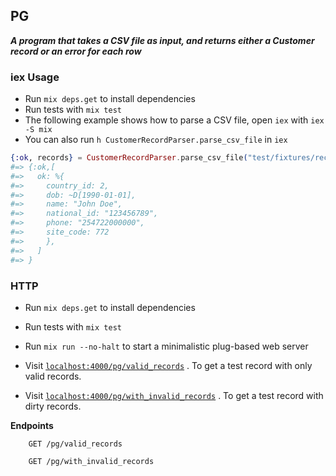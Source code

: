 ## PG

***A program that takes a CSV file as input, and returns either a Customer record or an error for each row***

### iex Usage
* Run `mix deps.get` to install dependencies
* Run tests with  `mix test`
* The following example shows how to parse a CSV file, open `iex` with `iex -S mix`
* You can also run `h CustomerRecordParser.parse_csv_file` in `iex`

```elixir
{:ok, records} = CustomerRecordParser.parse_csv_file("test/fixtures/record.csv")
#=> {:ok,[
#=>   ok: %{
#=>     country_id: 2,
#=>     dob: ~D[1990-01-01],
#=>     name: "John Doe",
#=>     national_id: "123456789",
#=>     phone: "254722000000",
#=>     site_code: 772
#=>     },
#=>   ]
#=> }
```

### HTTP
 * Run `mix deps.get` to install dependencies
 * Run tests with  `mix test`
 * Run `mix run --no-halt` to start a minimalistic plug-based web server
 
 * Visit [`localhost:4000/pg/valid_records`](http://localhost:4000/pg/valid_records) . To get a test record with only valid records.
 * Visit [`localhost:4000/pg/with_invalid_records`](http://localhost:4000/pg/with_invalid_records) .  To get a test record with dirty records.

**Endpoints**

```http
    GET /pg/valid_records 
```
```http
    GET /pg/with_invalid_records
```

